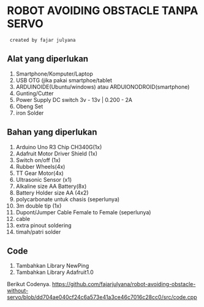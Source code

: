 # ROBOT AVOIDING OBSTACLE TANPA SERVO

```
 created by fajar julyana
```

## Alat yang diperlukan

1. Smartphone/Komputer/Laptop
2. USB OTG (jika pakai smartphoe/tablet
3. ARDUINOIDE(Ubuntu/windows) atau ARDUIONODROID(smartphone)
4. Gunting/Cutter
5. Power Supply DC switch 3v - 13v | 0.200 - 2A
6. Obeng Set
7. iron Solder

## Bahan yang diperlukan

1. Arduino Uno R3 Chip CH340G(1x)
2. Adafruit Motor Driver Shield (1x)
3. Switch on/off (1x)
4. Rubber Wheels(4x)
5. TT Gear Motor(4x)
7. Ultrasonic Sensor (x1)
8. Alkaline size AA Battery(8x)
9. Battery Holder size AA (4x2)
10. polycarbonate untuk chasis (seperlunya)
11. 3m double tip (1x)
12. Dupont/Jumper Cable Female to Female (seperlunya)
13. cable 
14. extra pinout soldering
15. timah/patri solder

## Code

1. Tambahkan Library NewPing
2. Tambahkan Library Adafruit1.0

Berikut Codenya.
https://github.com/fajarjulyana/robot-avoiding-obstacle-without-servo/blob/dd704ae040cf24c6a573e41a3ce46c7016c28cc0/src/code.cpp


